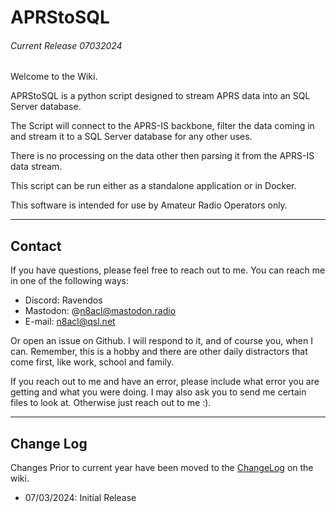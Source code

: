 # APRStoSQL
###### Current Release 07032024

Welcome to the Wiki.

APRStoSQL is a python script designed to stream APRS data into an SQL Server database.

The Script will connect to the APRS-IS backbone, filter the data coming in and stream it to a SQL Server database for any other uses. 

There is no processing on the data other then parsing it from the APRS-IS data stream.

This script can be run either as a standalone application or in Docker.

This software is intended for use by Amateur Radio Operators only.

---

## Contact
If you have questions, please feel free to reach out to me. You can reach me in one of the following ways:

- Discord: Ravendos
- Mastodon: @n8acl@mastodon.radio
- E-mail: n8acl@qsl.net

Or open an issue on Github. I will respond to it, and of course you, when I can. Remember, this is a hobby and there are other daily distractors that come first, like work, school and family.

If you reach out to me and have an error, please include what error you are getting and what you were doing. I may also ask you to send me certain files to look at. Otherwise just reach out to me :).

---

## Change Log 
Changes Prior to current year have been moved to the [ChangeLog](https://n8acl.github.io/aprstosql/changelog/) on the wiki.

* 07/03/2024: Initial Release
